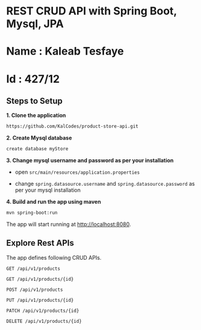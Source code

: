 
# REST CRUD API with Spring Boot, Mysql, JPA

# Name : Kaleab Tesfaye   
# Id : 427/12

## Steps to Setup

**1. Clone the application**

```bash
https://github.com/KalCodes/product-store-api.git
```

**2. Create Mysql database**
```bash
create database myStore
```

**3. Change mysql username and password as per your installation**

+ open `src/main/resources/application.properties`

+ change `spring.datasource.username` and `spring.datasource.password` as per your mysql installation

**4. Build and run the app using maven**

```bash
mvn spring-boot:run
```

The app will start running at <http://localhost:8080>.

## Explore Rest APIs

The app defines following CRUD APIs.

    GET /api/v1/products

    GET /api/v1/products/{id}
    
    POST /api/v1/products
    
    PUT /api/v1/products/{id}

    PATCH /api/v1/products/{id}
    
    DELETE /api/v1/products/{id}

